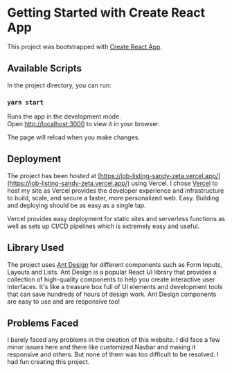 # Getting Started with Create React App

This project was bootstrapped with [Create React App](https://github.com/facebook/create-react-app).

## Available Scripts

In the project directory, you can run:

### `yarn start`

Runs the app in the development mode.\
Open [http://localhost:3000](http://localhost:3000) to view it in your browser.

The page will reload when you make changes.

## Deployment

The project has been hosted at [https://job-listing-sandy-zeta.vercel.app/](https://job-listing-sandy-zeta.vercel.app/) using Vercel.
I chose [Vercel](https://vercel.com/home) to host my site as Vercel provides the developer experience and infrastructure to build, scale, and secure a faster, more personalized web. Easy. Building and deploying should be as easy as a single tap. 

Vercel provides easy deployment for static sites and serverless functions as well as sets up CI/CD pipelines which is extremely easy and useful.

## Library Used

The project uses [Ant Design](https://ant.design/docs/react/introduce) for different components such as Form Inputs, Layouts and Lists. Ant Design is a popular React UI library that provides a collection of high-quality components to help you create interactive user interfaces. It's like a treasure box full of UI elements and development tools that can save hundreds of hours of design work. Ant Design components are easy to use and are responsive too!

## Problems Faced

I barely faced any problems in the creation of this website. I did face a few minor issues here and there like customized Navbar and making it responsive and others. But none of them was too difficult to be resolved. I had fun creating this project.